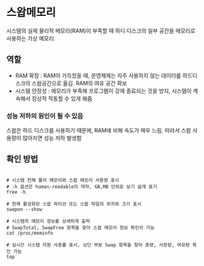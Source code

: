 # 스왑메모리

시스템의 실제 물리적 메모리(RAM)이 부족할 때 하디 디스크의 일부 공간을 메모리로 사용하는 가상 메모리

## 역할
- RAM 확장 : RAM이 가득찼을 때, 운영체제는 자주 사용하지 않는 데이터를 하드디스크의 스왑공간으로 옮김. RAM의 여유 공간 확보
- 시스템 안정성 : 메모리가 부족해 프로그램이 강제 종료되는 것을 방지, 시스템이 계속해서 정상적 작동할 수 있게 해줌


### 성능 저하의 원인이 될 수 있음
스왑은 하드 디스크를 사용하기 때문에, RAM에 비해 속도가 매우 느림. 따라서 스왑 사용량이 많아지면 성능 저하 발생함


## 확인 방법

```shell

# 시스템 전체 물리 메모리와 스왑 메모리 사용량 표시 
# -h 옵션은 human-readable의 약자, GB,MB 단위로 보기 쉽게 표기 
free -h

# 현재 활성화된 스왑 파티션 또는 스왑 파일의 위치와 크기 표시
swapon --show

# 시스템의 메모리 정보를 상세하게 출력
# SwapTotal, SwapFree 항목을 찾아 스왑 메모리 정보 확인이 가능
cat /proc/meminfo

# 실시간 시스템 자원 사용률 표시, 상단 부분 Swap 항목을 찾아 총량, 사용량, 여유량 확인 가능
top

```